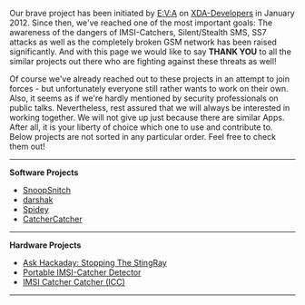 Our brave project has been initiated by [E:V:A](https://github.com/E3V3A) on [XDA-Developers](http://forum.xda-developers.com/showthread.php?t=1422969) in January 2012. Since then, we've reached one of the most important goals: The awareness of the dangers of IMSI-Catchers, Silent/Stealth SMS, SS7 attacks as well as the completely broken GSM network has been raised significantly. And with this page we would like to say **THANK YOU** to all the similar projects out there who are fighting against these threats as well!

Of course we've already reached out to these projects in an attempt to join forces - but unfortunately everyone still rather wants to work on their own. Also, it seems as if we're hardly mentioned by security professionals on public talks. Nevertheless, rest assured that we will always be interested in working together. We will not give up just because there are similar Apps. After all, it is your liberty of choice which one to use and contribute to. Below projects are not sorted in any particular order. Feel free to check them out!

---

**Software Projects**

* [SnoopSnitch](https://opensource.srlabs.de/projects/snoopsnitch)
* [darshak](https://github.com/darshakframework/darshak)
* [Spidey](https://github.com/jtwarren/spidey)
* [CatcherCatcher](https://opensource.srlabs.de/projects/mobile-network-assessment-tools/wiki/CatcherCatcher)

---

**Hardware Projects**

* [Ask Hackaday: Stopping The StingRay](http://hackaday.com/2014/12/23/ask-hackaday-stopping-the-stingray/)
* [Portable IMSI-Catcher Detector](https://github.com/Woazboat/portable-imsi-catcher-detector)
* [IMSI Catcher Catcher (ICC)](http://www.heise.de/ct/artikel/Digitale-Selbstverteidigung-mit-dem-IMSI-Catcher-Catcher-2303215.html)

---